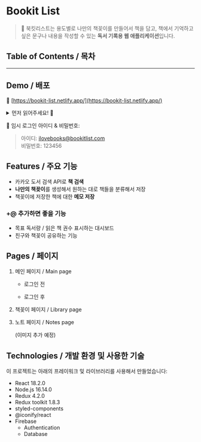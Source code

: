 # Bookit List

> 🌟 북킷리스트는 용도별로 나만의 책꽂이를 만들어서 책을 담고, 책에서 기억하고 싶은 문구나 내용을 작성할 수 있는 **독서 기록용 웹 애플리케이션**입니다.

## Table of Contents / 목차

---

## Demo / 배포

🔗 [https://bookit-list.netlify.app/](https://bookit-list.netlify.app/)

<details>
  <summary>먼저 읽어주세요! 🙌</summary>

현재 배포된 사이트에 접속시 로그인 절차가 포함되어 있지만, 같은 기기에서 저장한 데이터만 조회할 수 있는 상태입니다. (로컬 스토리지에만 데이터가 저장됩니다.) 추후에 Firebase 데이터베이스와 연결해서 동일한 계정으로 로그인 할 경우, 다른 기기를 사용해서 저장한 데이터에도 접근할 수 있도록 수정할 예정입니다. 이용해주셔서 감사합니다.

</details>

🔐 임시 로그인 아이디 & 비밀번호:

> 아이디: ilovebooks@bookitlist.com <br />
> 비밀번호: 123456

## Features / 주요 기능

- 카카오 도서 검색 API로 **책 검색**
- **나만의 책꽂이**를 생성해서 원하는 대로 책들을 분류해서 저장
- 책꽂이에 저장한 책에 대한 **메모 저장**

### +@ 추가하면 좋을 기능

- 목표 독서량 / 읽은 책 권수 표시하는 대시보드
- 친구와 책꽂이 공유하는 기능

## Pages / 페이지

1. 메인 페이지 / Main page

   - 로그인 전

   - 로그인 후

2. 책꽂이 페이지 / Library page

3. 노트 페이지 / Notes page

   (이미지 추가 예정)

## Technologies / 개발 환경 및 사용한 기술

이 프로젝트는 아래의 프레이워크 및 라이브러리를 사용해서 만들었습니다:

- React 18.2.0
- Node.js 16.14.0
- Redux 4.2.0
- Redux toolkit 1.8.3
- styled-components
- @iconify/react
- Firebase
  - Authentication
  - Database
